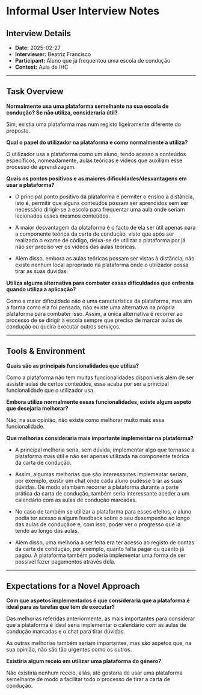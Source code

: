 # Informal User Interview Notes 

## Interview Details 
- **Date:** 2025-02-27
- **Interviewer:** Beatriz Francisco
- **Participant:** Aluno que já frequentou uma escola de condução
- **Context:** Aula de IHC
- --- 
## Task Overview 

**Normalmente usa uma plataforma semelhante na sua escola de condução? Se não utiliza, consideraria útil?**

Sim, existia uma plataforma mas num registo ligeiramente diferente do proposto.

**Qual o papel do utilizador na plataforma e como normalmente a utiliza?** 

O utilizador usa a plataforma como um aluno, tendo acesso a conteúdos específicos, nomeadamente, aulas teóricas e vídeos que auxiliam esse processo de aprendizagem.

**Quais os pontos positivos e as maiores dificuldades/desvantagens em usar a plataforma?** 

- O principal ponto positivo da plataforma é permiter o ensino à distância, isto é, permitir que alguns conteúdos possam ser aprendidos sem ser necessário dirigir-se à escola para frequentar uma aula onde seriam lecionados esses mesmos conteúdos.

- A maior desvantagem da plataforma é o facto de ela ser útil apenas para a componente teórica da carta de condução, visto que após ser realizado o exame de código, deixa-se de utilizar a plataforma por já não ser preciso ver os vídeos das aulas teóricas.

- Além disso, embora as aulas teóricas possam ser vistas à distãncia, não existe nenhum local apropriado na plataforma onde o utilizador possa tirar as suas dúvidas. 

**Utiliza alguma alternativa para combater essas dificuldades que enfrenta quando utiliza a aplicação?** 

Como a maior dificuldade não é uma característica da plataforma, mas sim a forma como ela foi pensada, não existe uma alternativa na própria plataforma para combater isso. Assim, a única alternativa é recorrer ao processo de se dirigir à escola sempre que precisa de marcar aulas de condução ou queira executar outros serviços.

---- 
## Tools & Environment 
**Quais são as principais funcionalidades que utiliza?** 

Como a plataforma não tem muitas funcionalidades disponíveis além de ser assistir aulas de certos conteúdos, essa acaba por ser a principal funcionalidade que o utilizador usa.

**Embora utilize normalmente essas funcionalidades, existe algum aspeto que desejaria melhorar?** 

Não, na sua opinião, não existe como melhorar muito mais essa funcionalidade.

**Que melhorias consideraria mais importante implementar na plataforma?** 

- A principal melhoria seria, sem dúvida, implementar algo que tornasse a plataforma mais útil e não ser apenas utilizada na componente teórica da carta de condução.

- Assim, algumas melhorias que são interessantes implementar seriam, por exemplo, existir um chat onde cada aluno pudesse tirar as suas dúvidas. De modo atambém recorrer à plataforma durante a parte prática da carta de condução, também seria interessante aceder a um calendário com as aulas de condução marcadas.

- No caso de também se utilizar a plataforma para esses efeitos, o aluno podia ter acesso a algum feedback sobre o seu desempenho ao longo das aulas de conduçãoe e, com isso, poder ver o progresso que ia tendo ao longo das aulas.

- Além disso, uma melhoria a ser feita era ter acesso ao registo de contas da carta de condução, por exemplo, quanto falta pagar ou quanto já pagou. A plataforma também poderia implementar uma forma de ser possível fazer pagamentos através dela.

--- 
## Expectations for a Novel Approach 

**Com que aspetos implementados é que consideraria que a plataforma é ideal para as tarefas que tem de executar?** 

Das melhorias referidas anteriormente, as mais importantes para considerar que a plataforma é ideal seria implementar o calendário com as aulas de condução marcadas e o chat para tirar dúvidas.

As outras melhorias também seriam importantes, mas são aspetos que, na sua opinião, não são tão urgentes como os outros.

**Existiria algum receio em utilizar uma plataforma do género?** 

Não existiria nenhum receio, aliás, até gostaria de usar uma plataforma semelhante de modo a facilitar todo o processo de tirar a carta de condução.